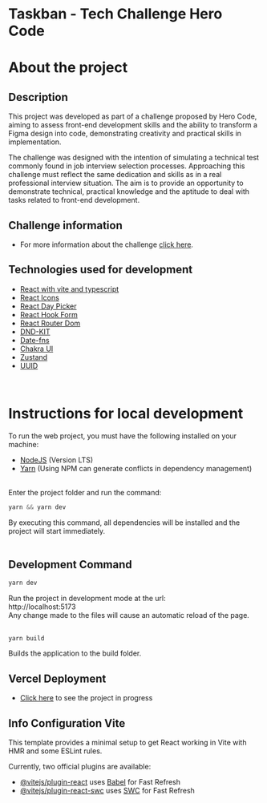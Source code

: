 # Taskban - Tech Challenge Hero Code

# About the project

## Description

This project was developed as part of a challenge proposed by Hero Code, aiming to assess front-end development skills and the ability to transform a Figma design into code, demonstrating creativity and practical skills in implementation.

The challenge was designed with the intention of simulating a technical test commonly found in job interview selection processes. Approaching this challenge must reflect the same dedication and skills as in a real professional interview situation. The aim is to provide an opportunity to demonstrate technical, practical knowledge and the aptitude to deal with tasks related to front-end development.

## Challenge information

- For more information about the challenge [click here](https://github.com/emevieira123/taskban-hero-code/tree/main/DESAFIO).

## Technologies used for development

- [React with vite and typescript](https://vitejs.dev/)
- [React Icons](https://react-icons.github.io/)
- [React Day Picker](https://react-day-picker.js.org/)
- [React Hook Form](https://react-hook-form.com/)
- [React Router Dom](https://reactrouter.com/en/main)
- [DND-KIT](https://docs.dndkit.com/)
- [Date-fns](https://date-fns.org/)
- [Chakra UI](https://chakra-ui.com/)
- [Zustand](https://github.com/pmndrs/zustand)
- [UUID](https://github.com/uuidjs/uuid#readme)

</br>

# Instructions for local development

To run the web project, you must have the following installed on your machine:

- [NodeJS](https://nodejs.org/en/) (Version LTS)
- [Yarn](https://classic.yarnpkg.com/pt-BR/docs/install) (Using NPM can generate conflicts in dependency management) </br>

</br>
Enter the project folder and run the command:

```js
yarn && yarn dev
```

By executing this command, all dependencies will be installed and the project will start immediately.
</br>
</br>

## Development Command

```js
yarn dev
```

Run the project in development mode at the url: </br>
http://localhost:5173 </br>
​Any change made to the files will cause an automatic reload of the page​.
</br>
</br>

```
yarn build
```

Builds the application to the build folder.

## Vercel Deployment

- [Click here](https://taskban-xi.vercel.app/) to see the project in progress

## Info Configuration Vite

This template provides a minimal setup to get React working in Vite with HMR and some ESLint rules.

Currently, two official plugins are available:

- [@vitejs/plugin-react](https://github.com/vitejs/vite-plugin-react/blob/main/packages/plugin-react/README.md) uses [Babel](https://babeljs.io/) for Fast Refresh
- [@vitejs/plugin-react-swc](https://github.com/vitejs/vite-plugin-react-swc) uses [SWC](https://swc.rs/) for Fast Refresh
